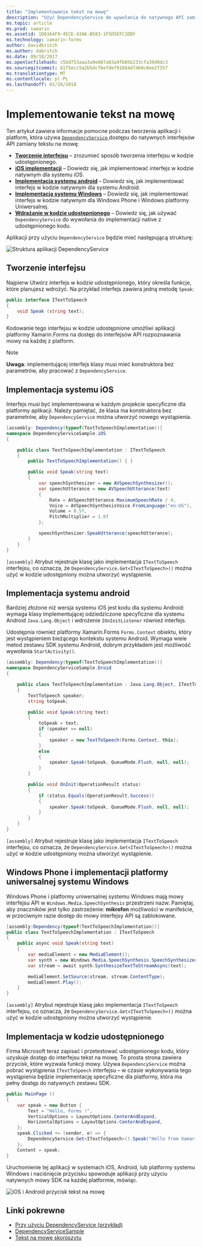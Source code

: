 ```yaml
---
title: "Implementowanie tekst na mowę"
description: "Użyć DependencyService do wywołania do natywnego API zamiany tekstu na mowę każdej z platform"
ms.topic: article
ms.prod: xamarin
ms.assetid: 1D6164F9-4ECE-43A6-B583-1F5D5EFC1DDF
ms.technology: xamarin-forms
author: davidbritch
ms.author: dabritch
ms.date: 09/18/2017
ms.openlocfilehash: c5bd753aaa3a9e807a03a9fb05b233cfa39d0dc3
ms.sourcegitcommit: 61f5ecc5a2b5dcfbefdef91664d7460c0ee2f357
ms.translationtype: MT
ms.contentlocale: pl-PL
ms.lasthandoff: 02/28/2018
---
```

# <a name="implementing-text-to-speech"></a>Implementowanie tekst na mowę

Ten artykuł zawiera informacje pomocne podczas tworzenia aplikacji i platform, która używa [ `DependencyService` ](https://developer.xamarin.com/api/type/Xamarin.Forms.DependencyService/) dostępu do natywnych interfejsów API zamiany tekstu na mowę:

- **[Tworzenie interfejsu](#Creating_the_Interface)**  &ndash; zrozumieć sposób tworzenia interfejsu w kodzie udostępnionego.
- **[iOS implementacji](#iOS_Implementation)**  &ndash; Dowiedz się, jak implementować interfejs w kodzie natywnym dla systemu iOS.
- **[Implementacja systemu android](#Android_Implementation)**  &ndash; Dowiedz się, jak implementować interfejs w kodzie natywnym dla systemu Android.
- **[Implementacja systemu Windows](#WindowsImplementation)**  &ndash; Dowiedz się, jak implementować interfejs w kodzie natywnym dla Windows Phone i Windows platformy Uniwersalnej.
- **[Wdrażanie w kodzie udostępnionego](#Implementing_in_Shared_Code)**  &ndash; Dowiedz się, jak używać `DependencyService` do wywołania do implementacji native z udostępnionego kodu.

Aplikacji przy użyciu `DependencyService` będzie mieć następującą strukturę:

![](text-to-speech-images/tts-diagram.png "Struktura aplikacji DependencyService")

<a name="Creating_the_Interface" />

## <a name="creating-the-interface"></a>Tworzenie interfejsu

Najpierw Utwórz interfejs w kodzie udostępnionego, który określa funkcje, które planujesz wdrożyć. Na przykład interfejs zawiera jedną metodę `Speak`:

```csharp
public interface ITextToSpeech
{
    void Speak (string text);
}
```

Kodowanie tego interfejsu w kodzie udostępnione umożliwi aplikacji platformy Xamarin.Forms na dostęp do interfejsów API rozpoznawania mowy na każdej z platform.

> [!NOTE]
> **Uwaga**: implementującej interfejs klasy musi mieć konstruktora bez parametrów, aby pracować z `DependencyService`.

<a name="iOS_Implementation" />

## <a name="ios-implementation"></a>Implementacja systemu iOS

Interfejs musi być implementowana w każdym projekcie specyficzne dla platformy aplikacji. Należy pamiętać, że klasa ma konstruktora bez parametrów, aby `DependencyService` można utworzyć nowego wystąpienia.

```csharp
[assembly: Dependency(typeof(TextToSpeechImplementation))]
namespace DependencyServiceSample.iOS
{

    public class TextToSpeechImplementation : ITextToSpeech
    {
        public TextToSpeechImplementation() { }

        public void Speak(string text)
        {
            var speechSynthesizer = new AVSpeechSynthesizer();
            var speechUtterance = new AVSpeechUtterance(text)
            {
                Rate = AVSpeechUtterance.MaximumSpeechRate / 4,
                Voice = AVSpeechSynthesisVoice.FromLanguage("en-US"),
                Volume = 0.5f,
                PitchMultiplier = 1.0f
            };

            speechSynthesizer.SpeakUtterance(speechUtterance);
        }
    }
}
```

`[assembly]` Atrybut rejestruje klasę jako implementacja `ITextToSpeech` interfejsu, co oznacza, że `DependencyService.Get<ITextToSpeech>()` można użyć w kodzie udostępniony można utworzyć wystąpienie.

<a name="Android_Implementation" />

## <a name="android-implementation"></a>Implementacja systemu android

Bardziej złożone niż wersja systemu iOS jest kodu dla systemu Android: wymaga klasy implementującej odziedziczone specyficzne dla systemu Android `Java.Lang.Object` i wdrożenie `IOnInitListener` również interfejs.

Udostępnia również platformy Xamarin.Forms `Forms.Context` obiektu, który jest wystąpieniem bieżącego kontekstu systemu Android. Wymaga wiele metod zestawu SDK systemu Android, dobrym przykładem jest możliwość wywołania `StartActivity()`.

```csharp
[assembly: Dependency(typeof(TextToSpeechImplementation))]
namespace DependencyServiceSample.Droid
{

    public class TextToSpeechImplementation : Java.Lang.Object, ITextToSpeech, TextToSpeech.IOnInitListener
    {
        TextToSpeech speaker;
        string toSpeak;

        public void Speak(string text)
        {
            toSpeak = text;
            if (speaker == null)
            {
                speaker = new TextToSpeech(Forms.Context, this);
            }
            else
            {
                speaker.Speak(toSpeak, QueueMode.Flush, null, null);
            }
        }

        public void OnInit(OperationResult status)
        {
            if (status.Equals(OperationResult.Success))
            {
                speaker.Speak(toSpeak, QueueMode.Flush, null, null);
            }
        }
    }
}
```

`[assembly]` Atrybut rejestruje klasę jako implementacja `ITextToSpeech` interfejsu, co oznacza, że `DependencyService.Get<ITextToSpeech>()` można użyć w kodzie udostępniony można utworzyć wystąpienie.

<a name="WindowsImplementation" />

## <a name="windows-phone-and-universal-windows-platform-implementation"></a>Windows Phone i implementacji platformy uniwersalnej systemu Windows

Windows Phone i platformy uniwersalnej systemu Windows mają mowy interfejsu API w `Windows.Media.SpeechSynthesis` przestrzeni nazw. Pamiętaj, aby znaczników jest tylko zastrzeżenie: **mikrofon** możliwości w manifeście, w przeciwnym razie dostęp do mowy interfejsy API są zablokowane.

```csharp
[assembly:Dependency(typeof(TextToSpeechImplementation))]
public class TextToSpeechImplementation : ITextToSpeech
{
    public async void Speak(string text)
    {
        var mediaElement = new MediaElement();
        var synth = new Windows.Media.SpeechSynthesis.SpeechSynthesizer();
        var stream = await synth.SynthesizeTextToStreamAsync(text);

        mediaElement.SetSource(stream, stream.ContentType);
        mediaElement.Play();
    }
}
```

`[assembly]` Atrybut rejestruje klasę jako implementacja `ITextToSpeech` interfejsu, co oznacza, że `DependencyService.Get<ITextToSpeech>()` można użyć w kodzie udostępniony można utworzyć wystąpienie.

<a name="Implementing_in_Shared_Code" />

## <a name="implementing-in-shared-code"></a>Implementacja w kodzie udostępnionego

Firma Microsoft teraz zapisać i przetestować udostępnionego kodu, który uzyskuje dostęp do interfejsu tekst na mowę. To prosta strona zawiera przycisk, które wyzwala funkcji mowy. Używa `DependencyService` można pobrać wystąpienia `ITextToSpeech` interfejsu &ndash; w czasie wykonywania tego wystąpienia będzie implementację specyficzne dla platformy, która ma pełny dostęp do natywnych zestawu SDK.

```csharp
public MainPage ()
{
    var speak = new Button {
        Text = "Hello, Forms !",
        VerticalOptions = LayoutOptions.CenterAndExpand,
        HorizontalOptions = LayoutOptions.CenterAndExpand,
    };
    speak.Clicked += (sender, e) => {
        DependencyService.Get<ITextToSpeech>().Speak("Hello from Xamarin Forms");
    };
    Content = speak;
}
```

Uruchomienie tej aplikacji w systemach iOS, Android, lub platformy systemu Windows i naciśnięcie przycisku spowoduje aplikacji przy użyciu natywnych mowy SDK na każdej platformie, mówiąc.

 ![iOS i Android przycisk tekst na mowę](text-to-speech-images/running.png "przykładowy tekst na mowę")


## <a name="related-links"></a>Linki pokrewne

- [Przy użyciu DependencyService (przykład)](https://developer.xamarin.com/samples/xamarin-forms/UsingDependencyService/)
- [DependencyServiceSample](https://developer.xamarin.com/samples/xamarin-forms/DependencyService/DependencyServiceSample/)
- [Tekst na mowę skoroszytu](https://developer.xamarin.com/workbooks/xamarin-forms/application-fundamentals/text-to-speech/text-to-speech.workbook)
